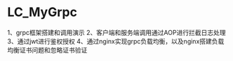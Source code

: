 # LC_MyGrpc
1、grpc框架搭建和调用演示 2、客户端和服务端调用通过AOP进行拦截日志处理 3、通过jwt进行鉴权授权 4、通过nginx实现grpc负载均衡，以及nginx搭建负载均衡证书问题和忽略证书验证
